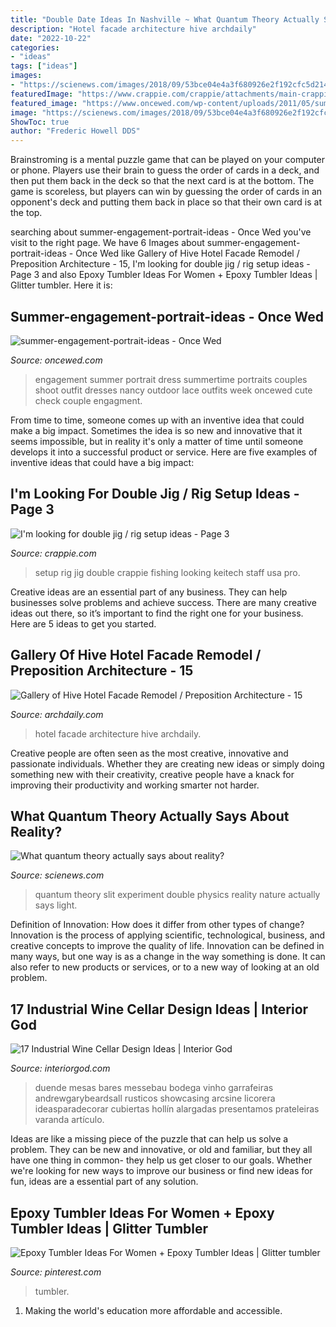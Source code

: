 ```yaml
---
title: "Double Date Ideas In Nashville ~ What Quantum Theory Actually Says About Reality?"
description: "Hotel facade architecture hive archdaily"
date: "2022-10-22"
categories:
- "ideas"
tags: ["ideas"]
images:
- "https://scienews.com/images/2018/09/53bce04e4a3f680926e2f192cfc5d214.jpg"
featuredImage: "https://www.crappie.com/crappie/attachments/main-crappie-fishing-forum/173502d1410624299-im-looking-double-jig-rig-setup-ideas-20130608_092505-jpg"
featured_image: "https://www.oncewed.com/wp-content/uploads/2011/05/summer-engagement-portrait-ideas.jpg"
image: "https://scienews.com/images/2018/09/53bce04e4a3f680926e2f192cfc5d214.jpg"
ShowToc: true
author: "Frederic Howell DDS"
---
```



Brainstroming is a mental puzzle game that can be played on your computer or phone. Players use their brain to guess the order of cards in a deck, and then put them back in the deck so that the next card is at the bottom. The game is scoreless, but players can win by guessing the order of cards in an opponent's deck and putting them back in place so that their own card is at the top.

	

		
searching about summer-engagement-portrait-ideas - Once Wed you've visit to the right page. We have 6 Images about summer-engagement-portrait-ideas - Once Wed like Gallery of Hive Hotel Facade Remodel / Preposition Architecture - 15, I&#039;m looking for double jig / rig setup ideas - Page 3 and also Epoxy Tumbler Ideas For Women + Epoxy Tumbler Ideas | Glitter tumbler. Here it is:
		
    
## Summer-engagement-portrait-ideas - Once Wed

<img loading=lazy src="https://www.oncewed.com/wp-content/uploads/2011/05/summer-engagement-portrait-ideas.jpg" onerror="this.onerror=null;this.src='https://tse3.mm.bing.net/th?id=OIP.H6GnJ6CbvqMvlT_iH88VkgHaLH&amp;pid=15.1';" alt="summer-engagement-portrait-ideas - Once Wed">

_Source: oncewed.com_

>engagement summer portrait dress summertime portraits couples shoot outfit dresses nancy outdoor lace outfits week oncewed cute check couple engagment. 

	

From time to time, someone comes up with an inventive idea that could make a big impact. Sometimes the idea is so new and innovative that it seems impossible, but in reality it's only a matter of time until someone develops it into a successful product or service. Here are five examples of inventive ideas that could have a big impact: 

    
## I&#039;m Looking For Double Jig / Rig Setup Ideas - Page 3

<img loading=lazy src="https://www.crappie.com/crappie/attachments/main-crappie-fishing-forum/173502d1410624299-im-looking-double-jig-rig-setup-ideas-20130608_092505-jpg" onerror="this.onerror=null;this.src='https://tse1.mm.bing.net/th?id=OIP.E0UA_eqwUccdrWwg_ax_CgHaNK&amp;pid=15.1';" alt="I&#039;m looking for double jig / rig setup ideas - Page 3">

_Source: crappie.com_

>setup rig jig double crappie fishing looking keitech staff usa pro. 

	

Creative ideas are an essential part of any business. They can help businesses solve problems and achieve success. There are many creative ideas out there, so it’s important to find the right one for your business. Here are 5 ideas to get you started.

    
## Gallery Of Hive Hotel Facade Remodel / Preposition Architecture - 15

<img loading=lazy src="https://images.adsttc.com/media/images/5a79/bacd/f197/cc81/4500/0024/large_jpg/PrepArch_Hive_Hotel_01.jpg?1517927098" onerror="this.onerror=null;this.src='https://tse2.mm.bing.net/th?id=OIP.LaWfEiShj6cY0IHEEYUVIQHaLH&amp;pid=15.1';" alt="Gallery of Hive Hotel Facade Remodel / Preposition Architecture - 15">

_Source: archdaily.com_

>hotel facade architecture hive archdaily. 

	

Creative people are often seen as the most creative, innovative and passionate individuals. Whether they are creating new ideas or simply doing something new with their creativity, creative people have a knack for improving their productivity and working smarter not harder.

    
## What Quantum Theory Actually Says About Reality?

<img loading=lazy src="https://scienews.com/images/2018/09/53bce04e4a3f680926e2f192cfc5d214.jpg" onerror="this.onerror=null;this.src='https://tse2.mm.bing.net/th?id=OIP.ff-upg9zHe5YshV3mpnwAQHaEK&amp;pid=15.1';" alt="What quantum theory actually says about reality?">

_Source: scienews.com_

>quantum theory slit experiment double physics reality nature actually says light. 

	

Definition of Innovation: How does it differ from other types of change?
Innovation is the process of applying scientific, technological, business, and creative concepts to improve the quality of life. Innovation can be defined in many ways, but one way is as a change in the way something is done. It can also refer to new products or services, or to a new way of looking at an old problem.

    
## 17 Industrial Wine Cellar Design Ideas | Interior God

<img loading=lazy src="http://interiorgod.com/wp-content/uploads/2016/04/Wine-bar-design-ideas.jpg" onerror="this.onerror=null;this.src='https://tse4.mm.bing.net/th?id=OIP.JT_OSoTtkUg5rRGaMWz6XwHaKi&amp;pid=15.1';" alt="17 Industrial Wine Cellar Design Ideas | Interior God">

_Source: interiorgod.com_

>duende mesas bares messebau bodega vinho garrafeiras andrewgarybeardsall rusticos showcasing arcsine licorera ideasparadecorar cubiertas hollín alargadas presentamos prateleiras varanda artículo. 

	

Ideas are like a missing piece of the puzzle that can help us solve a problem. They can be new and innovative, or old and familiar, but they all have one thing in common- they help us get closer to our goals. Whether we're looking for new ways to improve our business or find new ideas for fun, ideas are a essential part of any solution.

    
## Epoxy Tumbler Ideas For Women + Epoxy Tumbler Ideas | Glitter Tumbler

<img loading=lazy src="https://i.pinimg.com/736x/5d/ca/db/5dcadb7eb1d717bffd44bd20291526f6.jpg" onerror="this.onerror=null;this.src='https://tse2.mm.bing.net/th?id=OIP.P84XrG8a31j1PA_J8ewQ1wHaHc&amp;pid=15.1';" alt="Epoxy Tumbler Ideas For Women + Epoxy Tumbler Ideas | Glitter tumbler">

_Source: pinterest.com_

>tumbler. 

	

1. Making the world's education more affordable and accessible. 

